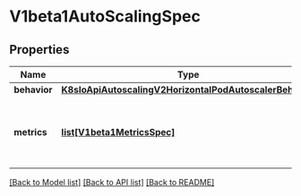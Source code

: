 # V1beta1AutoScalingSpec

## Properties
Name | Type | Description | Notes
------------ | ------------- | ------------- | -------------
**behavior** | [**K8sIoApiAutoscalingV2HorizontalPodAutoscalerBehavior**](K8sIoApiAutoscalingV2HorizontalPodAutoscalerBehavior.md) |  | [optional] 
**metrics** | [**list[V1beta1MetricsSpec]**](V1beta1MetricsSpec.md) | metrics is a list of metrics spec to be used for autoscaling | [optional] 

[[Back to Model list]](../README.md#documentation-for-models) [[Back to API list]](../README.md#documentation-for-api-endpoints) [[Back to README]](../README.md)


